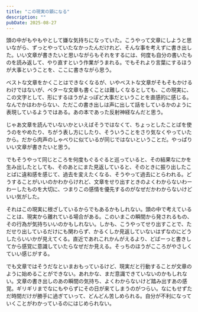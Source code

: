 ```yaml
---
title: "この現実の顕になる"
description: ""
pubDate: 2025-08-27
---
```


頭の中がもやもやとして嫌な気持ちになっていた。こうやって文章にしようと思いながら、ずっとやっていたなかったんだけれど、そんな事を考えずに書き出した。いい文章が書きたいと思いながらもそれをするには、何度も自分の書いたものを読み返して、やり直すという作業がうまれる。でもそれより言葉にするほうが大事ということを、ここに書きながら思う。

ベストな文章をかくことはできなくなるが、いやベストな文章がそもそもかけるわけではないが、ベターな文章も書くことは難しくなるとしても、この現実に、この文字として、形にするほうがよっぽど大事だということを直感的に感じる。なんでかはわからない、ただこの書き出しは声に出して話をしているかのように表現しているようではある。あの本であった反射神経なんだと思う。

じゃあ文章を読んでいないかといえばそうではなくて、ちょっとしたことばを使うのをやめたり、ちがう表し方にしたり、そういうことをさり気なくやっていたから。だから肉声のしゃべりに似ているが同じではないということだ。やっぱりいい文章が書きたいと思う。

でもそうやって同じところを何度もぐるぐると巡っていると、その結果なにかを生み出したとしても、そのあとにまた見返していると、そのときに振り出したことばに違和感を感じて、過去を変えたくなる、そうやって過去にとらわれる。どうすることがいいのかわからけれど、文章をせり出すときのよくわからないわーわーしたものを大切に、つまりこの感情を優先するのがなぜだかわからないけどいい気がした。

それはこの現実に根ざしているからでもあるかもしれない。頭の中で考えていることは、現実から離れている場合がある。このいまこの瞬間から発されるもの、その行為が気持ちいいのかもしれない。しかも、こうやってせり出すことで、ただせり出しているだけにも関わらず、かるくしか見返していないはずなのにどうしたらいいかが見えてくる。直近であれこれかんがえるより、どばーっと書きしてから感覚に意識していたらなぜだか見える。そっちのほうがこころがやさしくていい感じがする。

でも文章ではそうだなといまおもっているけど、現実だと行動することが文章のように始めることができない。あれかな、まだ意識できていないのかもしれない。文章の書き出しのあの瞬間の気持ち、よくわからないけど踏み出すあの感覚。ギリギリまでなにもやらずにその日が来てしまうのがつらい。なにもせずただ時間だけが勝手に過ぎていって、どんどん苦しめられる。自分が不利になっていくことがわかっているのにはじめられない。